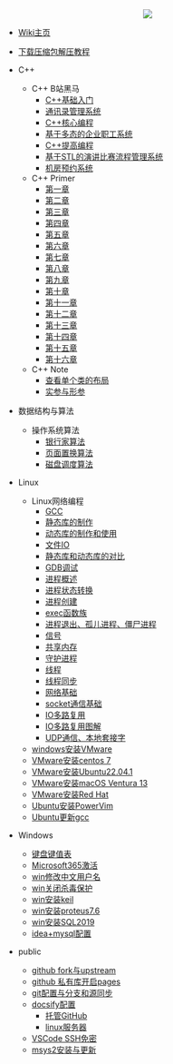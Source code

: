 <div align="center">
<a href="https://xhcheats.cn/#/">
<img src=xh1.jpg />
</div>

* [Wiki主页](README.md)

* [下载压缩包解压教程](qita/jieya.md)

* C++
  * C++ B站黑马
    * [C++基础入门](CPP/一/C++基础入门.md)
    * [通讯录管理系统](CPP/二/通讯录管理系统.md)
    * [C++核心编程](CPP/三/C++核心编程.md)
    * [基于多态的企业职工系统](CPP/四/职工管理系统.md)
    * [C++提高编程](CPP/五/C++提高编程.md)
    * [基于STL的演讲比赛流程管理系统](CPP/六/演讲比赛.md)
    * [机房预约系统](CPP/七/机房预约系统.md)
  * C++ Primer 
    * [第一章](CPP/Primer/第1章.md)
    * [第二章](CPP/Primer/第2章.md)
    * [第三章](CPP/Primer/第3章.md)
    * [第四章](CPP/Primer/第4章.md)
    * [第五章](CPP/Primer/第5章.md)
    * [第六章](CPP/Primer/第6章.md)
    * [第七章](CPP/Primer/第7章.md)
    * [第八章](CPP/Primer/第8章.md)
    * [第九章](CPP/Primer/第9章.md)
    * [第十章](CPP/Primer/第10章.md)
    * [第十一章](CPP/Primer/第11章.md)
    * [第十二章](CPP/Primer/第12章.md)
    * [第十三章](CPP/Primer/第13章.md)
    * [第十四章](CPP/Primer/第14章.md)
    * [第十五章](CPP/Primer/第15章.md)
    * [第十六章](CPP/Primer/第16章.md)
  * C++ Note
    * [查看单个类的布局](CPP/随笔/single.md)
    * [实参与形参](CPP/随笔/shican.md)

* 数据结构与算法
  * 操作系统算法
    * [银行家算法](algorithm/banker.md)
    * [页面置换算法](algorithm/pagedisplace.md)
    * [磁盘调度算法](algorithm/Disk_scheduling.md)

* Linux
  * Linux网络编程
    * [GCC](Linuxnetwork/GCC.md)
    * [静态库的制作](Linuxnetwork/静态库的制作.md)
    * [动态库的制作和使用](Linuxnetwork/动态库的制作和使用.md)
    * [文件IO](Linuxnetwork/文件IO.md)
    * [静态库和动态库的对比](Linuxnetwork/静态库和动态库的对比.md)
    * [GDB调试](Linuxnetwork/GDB调试.md)
    * [进程概述](Linuxnetwork/进程概述.md)
    * [进程状态转换](Linuxnetwork/进程状态转换.md)
    * [进程创建](Linuxnetwork/进程创建.md)
    * [exec函数族](Linuxnetwork/exec函数族.md)
    * [进程退出、孤儿进程、僵尸进程](Linuxnetwork/进程退出孤儿僵尸进程.md)
    * [信号](Linuxnetwork/信号.md)
    * [共享内存](Linuxnetwork/共享内存.md)
    * [守护进程](Linuxnetwork/守护进程.md)
    * [线程](Linuxnetwork/线程.md)
    * [线程同步](Linuxnetwork/线程同步.md)
    * [网络基础](Linuxnetwork/网络基础.md)
    * [socket通信基础](Linuxnetwork/socket通信基础.md)
    * [IO多路复用](Linuxnetwork/IO多路复用.md)
    * [IO多路复用图解](Linuxnetwork/IO多路复用图解.md)
    * [UDP通信、本地套接字](Linuxnetwork/UDP通信、本地套接字.md)
  * [windows安装VMware](VMware/VMware.md)
  * [VMware安装centos 7](VMware/centos.md)
  * [VMware安装Ubuntu22.04.1](VMware/Ubuntu.md)
  * [VMware安装macOS Ventura 13](VMware/Ventura13.md)
  * [VMware安装Red Hat](VMware/redhat.md)
  * [Ubuntu安装PowerVim](VMware/PowerVim.md)
  * [Ubuntu更新gcc](VMware/ubuntugcc.md)

* Windows
  * [键盘键值表](qita/jianpankey.md)
  * [Microsoft365激活](qita/office.md)
  * [win修改中文用户名](qita/yonghuming.md)
  * [win关闭杀毒保护](qita/guanshadu.md)
  * [win安装keil](qita/keil.md)
  * [win安装proteus7.6](qita/proteus.md)
  * [win安装SQL2019](qita/sql.md)
  * [idea+mysql配置](qita/idea.md)

* public
  * [github fork与upstream](git/upstream.md)
  * [github 私有库开启pages](git/githubaction.md)
  * [git配置与分支和源同步](git/gitfork.md)
  * [docsify配置](qita/docsify.md)
    * [托管GitHub](qita/docsify1.md)
    * [linux服务器](qita/docsify2.md)
  * [VSCode SSH免密](VMware/vscodessh.md)
  * [msys2安装与更新]()